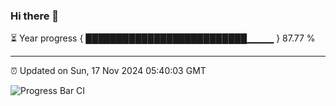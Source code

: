 ### Hi there 👋

⏳ Year progress { ██████████████████████████▁▁▁▁ } 87.77 %

---

⏰ Updated on Sun, 17 Nov 2024 05:40:03 GMT

![Progress Bar CI](https://github.com/IshwaranRudhara/GIT-ACTION/workflows/Progress%20Bar%20CI/badge.svg)

